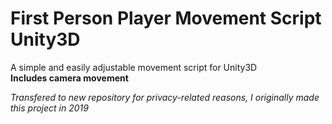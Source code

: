 # First Person Player Movement Script Unity3D
A simple and easily adjustable movement script for Unity3D</br>
**Includes camera movement**
</br>

*Transfered to new repository for privacy-related reasons, I originally made this project in 2019*
